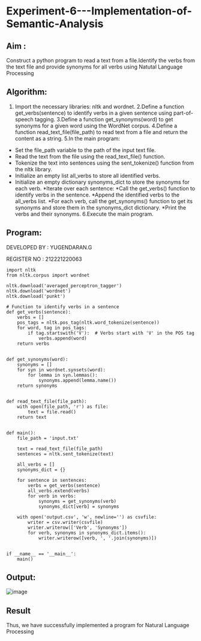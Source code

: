 # Experiment-6---Implementation-of-Semantic-Analysis

## Aim : 
Construct a python program to read a text from a file.Identify the verbs from the text file and provide synonyms for all verbs using Natutal Language Processing

## Algorithm:
1. Import the necessary libraries: nltk and wordnet.
2.Define a function get_verbs(sentence) to identify verbs in a given sentence using part-of-speech tagging.
3.Define a function get_synonyms(word) to get synonyms for a given word using the WordNet corpus.
4.Define a function read_text_file(file_path) to read text from a file and return the content as a string.
5.In the main program:
  * Set the file_path variable to the path of the input text file.
  * Read the text from the file using the read_text_file() function.
  * Tokenize the text into sentences using the sent_tokenize() function from the nltk library.
  * Initialize an empty list all_verbs to store all identified verbs.
  * Initialize an empty dictionary synonyms_dict to store the synonyms for each verb.
   *Iterate over each sentence:
     *Call the get_verbs() function to identify verbs in the sentence.
    *Append the identified verbs to the all_verbs list.
    *For each verb, call the get_synonyms() function to get its synonyms and store them in the synonyms_dict dictionary.
  *Print the verbs and their synonyms.
6.Execute the main program.
## Program:
DEVELOPED BY : YUGENDARAN.G

REGISTER NO : 212221220063 
```
import nltk
from nltk.corpus import wordnet

nltk.download('averaged_perceptron_tagger')
nltk.download('wordnet')
nltk.download('punkt')

# Function to identify verbs in a sentence
def get_verbs(sentence):
    verbs = []
    pos_tags = nltk.pos_tag(nltk.word_tokenize(sentence))
    for word, tag in pos_tags:
        if tag.startswith('V'):  # Verbs start with 'V' in the POS tag
            verbs.append(word)
    return verbs


def get_synonyms(word):
    synonyms = []
    for syn in wordnet.synsets(word):
        for lemma in syn.lemmas():
            synonyms.append(lemma.name())
    return synonyms


def read_text_file(file_path):
    with open(file_path, 'r') as file:
        text = file.read()
    return text


def main():
    file_path = 'input.txt'

    text = read_text_file(file_path)
    sentences = nltk.sent_tokenize(text)

    all_verbs = []
    synonyms_dict = {}

    for sentence in sentences:
        verbs = get_verbs(sentence)
        all_verbs.extend(verbs)
        for verb in verbs:
            synonyms = get_synonyms(verb)
            synonyms_dict[verb] = synonyms

    with open('output.csv', 'w', newline='') as csvfile:
        writer = csv.writer(csvfile)
        writer.writerow(['Verb', 'Synonyms'])
        for verb, synonyms in synonyms_dict.items():
            writer.writerow([verb, ', '.join(synonyms)])


if __name__ == '__main__':
    main()
```
## Output:
![image](https://github.com/Yugendaran/Experiment-6---Implementation-of-Semantic-Analysis/assets/128135616/298ace4a-a18c-48ad-8c41-d397a80d1dca)

## Result
Thus, we have successfully implemented a program for Natural Language Processing
